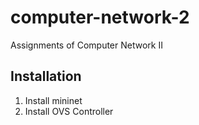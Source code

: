 # computer-network-2
Assignments of Computer Network II

## Installation

1. Install mininet
2. Install OVS Controller
